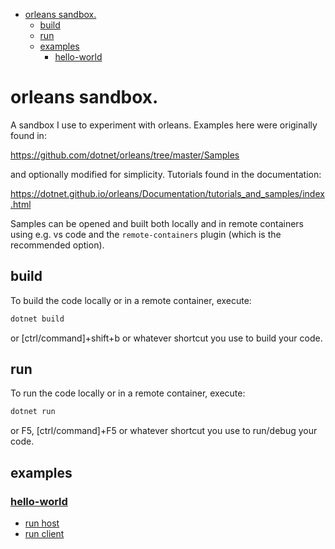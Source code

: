 - [orleans sandbox.](#orleans-sandbox)
  - [build](#build)
  - [run](#run)
  - [examples](#examples)
    - [hello-world](#hello-world)

# orleans sandbox.

A sandbox I use to experiment with orleans. Examples here were originally found in:

https://github.com/dotnet/orleans/tree/master/Samples

and optionally modified for simplicity. Tutorials found in the documentation:

https://dotnet.github.io/orleans/Documentation/tutorials_and_samples/index.html

Samples can be opened and built both locally and in remote containers using e.g. vs code and the `remote-containers` plugin (which is the recommended option).

## build

To build the code locally or in a remote container, execute:

```bash
dotnet build
```

or [ctrl/command]+shift+b or whatever shortcut you use to build your code.

## run

To run the code locally or in a remote container, execute:

```bash
dotnet run
```

or F5, [ctrl/command]+F5 or whatever shortcut you use to run/debug your code.

## examples

### [hello-world](./hello-world/)

* [run host](./hello-world/run-host.sh)
* [run client](./hello-world/run-host.sh)